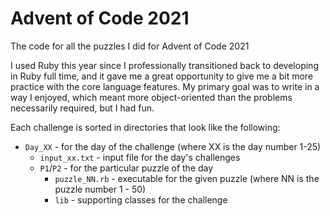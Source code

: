 # Advent of Code 2021

The code for all the puzzles I did for Advent of Code 2021

I used Ruby this year since I professionally transitioned back to developing in Ruby full time, and it gave me a great
opportunity to give me a bit more practice with the core language features. My primary goal was to write in a way I
enjoyed, which meant more object-oriented than the problems necessarily required, but I had fun.

Each challenge is sorted in directories that look like the following:

* `Day_XX` - for the day of the challenge (where XX is the day number 1-25)
  * `input_xx.txt` - input file for the day's challenges
  * `P1`/`P2` - for the particular puzzle of the day
    * `puzzle_NN.rb` - executable for the given puzzle (where NN is the puzzle number 1 - 50)
    * `lib` - supporting classes for the challenge
